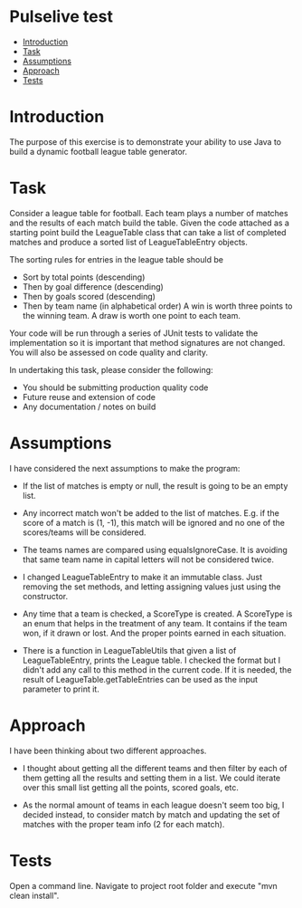 # Pulselive test
+ [Introduction](#introduction)
+ [Task](#Task)
+ [Assumptions](#Assumptions)
+ [Approach](#approach)
+ [Tests](#Tests)

# Introduction
The purpose of this exercise is to demonstrate your ability to use 
Java to build a dynamic football league table generator.

# Task
Consider a league table for football. Each team plays a number of matches and the results
of each match build the table. Given the code attached as a starting point build
the LeagueTable class that can take a list of completed matches and produce a sorted 
list of LeagueTableEntry objects.

The sorting rules for entries in the league table should be
* Sort by total points (descending)
* Then by goal difference (descending)
* Then by goals scored (descending)
* Then by team name (in alphabetical order)
A win is worth three points to the winning team. A draw is worth one point to each team.

Your code will be run through a series of JUnit tests to validate the implementation so it is important 
that method signatures are not changed. You will also be assessed on code quality and clarity.

In undertaking this task, please consider the following:
* You should be submitting production quality code
* Future reuse and extension of code
* Any documentation / notes on build


# Assumptions
I have considered the next assumptions to make the program:
- If the list of matches is empty or null, the result is going to be an empty list.

- Any incorrect match won't be added to the list of matches. E.g. if the score of a match is (1, -1), this match
will be ignored and no one of the scores/teams will be considered.

- The teams names are compared using equalsIgnoreCase. It is avoiding that same team name in capital letters
will not be considered twice.

- I changed LeagueTableEntry to make it an immutable class. Just removing the set methods, and letting assigning
 values just using the constructor.

- Any time that a team is checked, a ScoreType is created. A ScoreType is an enum that helps in the treatment
of any team. It contains if the team won, if it drawn or lost. And the proper points earned in each situation. 

- There is a function in LeagueTableUtils that given a list of LeagueTableEntry, prints the League table. I checked 
the format but I didn't add any call to this method in the current code. If it is needed, the result of
LeagueTable.getTableEntries can be used as the input parameter to print it. 


# Approach
I have been thinking about two different approaches.
 - I thought about getting all the different teams and then filter by each of them getting all the results
  and setting them in a list. We could iterate over this small list getting all the points, scored goals, etc. 
  
 - As the normal amount of teams in each league doesn't seem too big, I decided instead, to consider match 
 by match and updating the set of matches with the proper team info (2 for each match).
 
# Tests
Open a command line. Navigate to project root folder and execute "mvn clean install".
